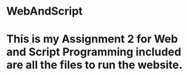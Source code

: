 # WebAndScript
# This is my Assignment 2 for Web and Script Programming included are all the files to run the website.
